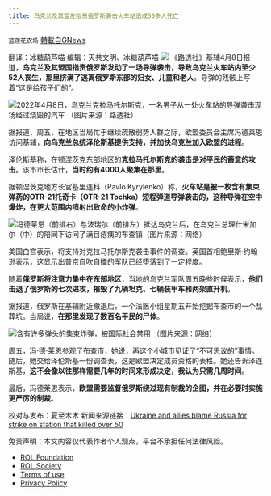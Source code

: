 ```yaml
---
title: 乌克兰及其盟友指责俄罗斯袭击火车站造成50多人死亡
---
```

`蓝莲花农场` [轉載自GNews](https://gnews.org/zh-hans/2313157/)

翻译：冰糖葫芦喵
编辑：灭共文明、冰糖葫芦喵
![](https://assets.gnews.org/wp-content/uploads/2022/04/GNEWSLOGO1-1-1.jpg)
《路透社》基辅4月8日报道，**乌克兰及其盟国指责俄罗斯发动了一场导弹袭击，导致乌克兰火车站内至少52人丧生，那里挤满了逃离俄罗斯东部的妇女、儿童和老人**。导弹的残骸上写着“这是给孩子们的”。

![](https://assets.gnews.org/wp-content/uploads/2022/04/SHL5NYCFMFNLNCTRG5SXFLMQZM-e1649467436398.jpg)2022年4月8日，乌克兰克拉马托尔斯克，一名男子从一处火车站的导弹袭击现场经过烧毁的汽车
（图片来源：路透社）

据报道，周五，在地区当局忙于继续疏散弱势人群之际，欧盟委员会主席冯德莱恩访问基辅，**向乌克兰总统泽伦斯基提供支持，并加快乌克兰加入欧盟的进程**。

泽伦斯基称，在顿涅茨克东部地区的**克拉马托尔斯克的袭击是对平民的蓄意的攻击**。该市市长估计，**当时约有4000人聚集在那里**。

据顿涅茨克地方长官基里连科（Pavlo Kyrylenko）称，**火车站是被一枚含有集束弹药的OTR-21托奇卡（OTR-21 Tochka）短程弹道导弹袭击的，这种导弹在空中爆炸，在更大范围内喷射出致命的小炸弹**。

![](https://assets.gnews.org/wp-content/uploads/2022/04/080f3a7f1bac423a-e1649467521661.jpeg)冯德莱恩（前排右）与波瑞尔（前排左）抵达乌克兰后，在乌克兰总理什米加尔（中）的陪同下访问了满目疮痍的布查镇（图片来源：网络）

美国白宫表示，将支持对克拉马托尔斯克袭击事件的调查。英国首相鲍里斯·约翰逊表示，这显示出普京自吹自擂的军队已经堕落到了一定程度。

随着**俄罗斯将注意力集中在东部地区**，当地的乌克兰军队周五晚些时候表示，**他们击退了俄罗斯的七次进攻，摧毁了九辆坦克、七辆装甲车和两架直升机**。

据报道，俄罗斯在基辅附近撤退后，一个法医小组星期五开始挖掘布查市的一个乱葬坑。当局说，**在那里发现了数百名平民的尸体**。

![](https://assets.gnews.org/wp-content/uploads/2022/04/jpg-e1649467582314.jpg)含有许多弹头的集束炸弹，被国际社会禁用
（图片来源：网络）

周五，冯·德·莱恩参观了布查市，她说，再这个小城市见证了“不可思议的”事情。随后，她交给泽伦斯基一份调查表，这是欧盟决定成员资格的表格。她还告诉泽连斯基，**这不会像以往那样需要几年的时间来形成决定，我认为只需几周时间**。

最后，冯德莱恩表示，**欧盟需要监督俄罗斯绕过现有制裁的企图，并在必要时实施更严厉的制裁**。

校对与发布：夏至木木
新闻来源链接：[Ukraine and allies blame Russia for strike on station that killed over 50](https://www.reuters.com/world/europe/russia-laments-tragedy-troop-deaths-ukraine-braces-major-offensive-2022-04-07/)

 

免责声明：本文内容仅代表作者个人观点，平台不承担任何法律风险。

- [ROL Foundation](https://rolfoundation.org/)
- [ROL Society](https://rolsociety.org/)
- [Terms of use](https://gnews.org/terms-of-use-3/)
- [Privacy Policy](https://gnews.org/privacy-policy/)
